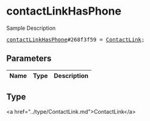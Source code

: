 # contactLinkHasPhone

Sample Description

<pre>
<a href="../constructor/contactLinkHasPhone.md">contactLinkHasPhone</a>#268f3f59 = <a href="../type/ContactLink.md">ContactLink</a>;
</pre>

## Parameters

| Name | Type | Description |
|------|:----:|-------------|

## Type

&lt;a href=&#34;../type/ContactLink.md&#34;&gt;ContactLink&lt;/a&gt;
